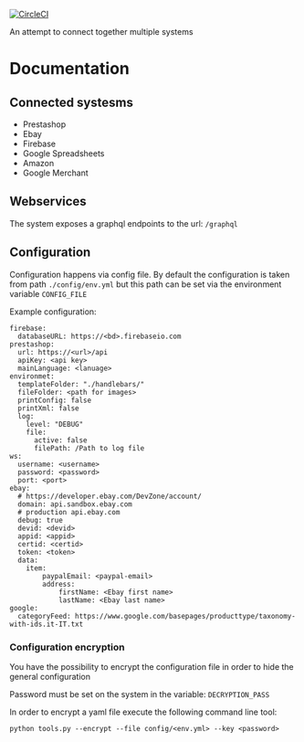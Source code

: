 [![CircleCI](https://circleci.com/gh/ddelizia/micropycommerce.svg?style=svg)](https://circleci.com/gh/ddelizia/micropycommerce)

An attempt to connect together multiple systems

# Documentation

## Connected systesms

* Prestashop
* Ebay
* Firebase
* Google Spreadsheets
* Amazon
* Google Merchant

## Webservices

The system exposes a graphql endpoints to the url: `/graphql`

## Configuration

Configuration happens via config file. By default the configuration is taken from path `./config/env.yml` but this path can be set via the environment variable `CONFIG_FILE`

Example configuration:

```
firebase:
  databaseURL: https://<bd>.firebaseio.com
prestashop:
  url: https://<url>/api
  apiKey: <api key>
  mainLanguage: <lanuage>
environmet:
  templateFolder: "./handlebars/"
  fileFolder: <path for images>
  printConfig: false
  printXml: false
  log:
    level: "DEBUG"
    file:
      active: false
      filePath: /Path to log file
ws:
  username: <username>
  password: <password>
  port: <port>
ebay:
  # https://developer.ebay.com/DevZone/account/
  domain: api.sandbox.ebay.com
  # production api.ebay.com
  debug: true
  devid: <devid>
  appid: <appid>
  certid: <certid>
  token: <token>
  data:
    item:
        paypalEmail: <paypal-email>
        address:
            firstName: <Ebay first name>
            lastName: <Ebay last name>
google:
  categoryFeed: https://www.google.com/basepages/producttype/taxonomy-with-ids.it-IT.txt
```

### Configuration encryption

You have the possibility to encrypt the configuration file in order to hide the general configuration

Password must be set on the system in the variable: `DECRYPTION_PASS`

In order to encrypt a yaml file execute the following command line tool:
```
python tools.py --encrypt --file config/<env.yml> --key <password>
```